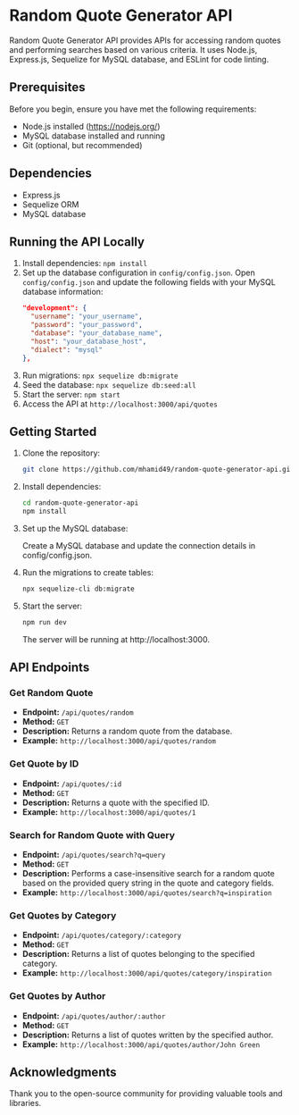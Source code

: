 # Random Quote Generator API

Random Quote Generator API provides APIs for accessing random quotes and performing searches based on various criteria. It uses Node.js, Express.js, Sequelize for MySQL database, and ESLint for code linting.

## Prerequisites

Before you begin, ensure you have met the following requirements:

- Node.js installed (https://nodejs.org/)
- MySQL database installed and running
- Git (optional, but recommended)

## Dependencies

- Express.js
- Sequelize ORM
- MySQL database

## Running the API Locally

1. Install dependencies: `npm install`
2. Set up the database configuration in `config/config.json`.
   Open `config/config.json` and update the following fields with your MySQL database information:
   ```json
   "development": {
     "username": "your_username",
     "password": "your_password",
     "database": "your_database_name",
     "host": "your_database_host",
     "dialect": "mysql"
   },
   ```
3. Run migrations: `npx sequelize db:migrate`
4. Seed the database: `npx sequelize db:seed:all`
5. Start the server: `npm start`
6. Access the API at `http://localhost:3000/api/quotes`

## Getting Started

1. Clone the repository:

    ```bash
    git clone https://github.com/mhamid49/random-quote-generator-api.git
    ```
2. Install dependencies:
    ```bash
    cd random-quote-generator-api
    npm install
    ```
3. Set up the MySQL database:

    Create a MySQL database and update the connection details in config/config.json.
    
4. Run the migrations to create tables:

    ```bash
    npx sequelize-cli db:migrate
    ```

5. Start the server:
    ```bash
    npm run dev
    ```
    The server will be running at http://localhost:3000.

## API Endpoints

### Get Random Quote

- **Endpoint:** `/api/quotes/random`
- **Method:** `GET`
- **Description:** Returns a random quote from the database.
- **Example:** `http://localhost:3000/api/quotes/random`

### Get Quote by ID

- **Endpoint:** `/api/quotes/:id`
- **Method:** `GET`
- **Description:** Returns a quote with the specified ID.
- **Example:** `http://localhost:3000/api/quotes/1`

### Search for Random Quote with Query

- **Endpoint:** `/api/quotes/search?q=query`
- **Method:** `GET`
- **Description:** Performs a case-insensitive search for a random quote based on the provided query string in the quote and category fields.
- **Example:** `http://localhost:3000/api/quotes/search?q=inspiration`

### Get Quotes by Category
- **Endpoint:** `/api/quotes/category/:category`
- **Method:** `GET`
- **Description:** Returns a list of quotes belonging to the specified category.
- **Example:** `http://localhost:3000/api/quotes/category/inspiration`

### Get Quotes by Author
- **Endpoint:** `/api/quotes/author/:author`
- **Method:** `GET`
- **Description:** Returns a list of quotes written by the specified author.
- **Example:** `http://localhost:3000/api/quotes/author/John Green`

## Acknowledgments

Thank you to the open-source community for providing valuable tools and libraries.
